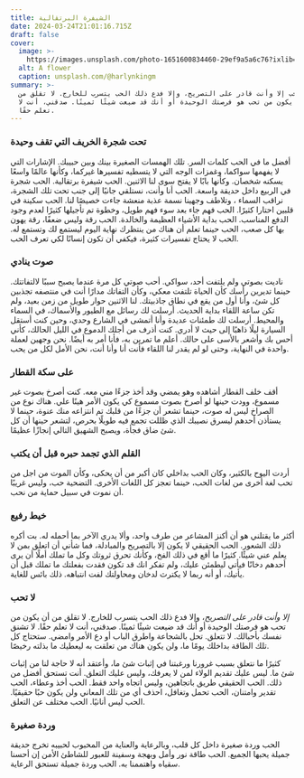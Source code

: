 ```yaml
---
title: الشيفرة البرتقالية
date: 2024-03-24T21:01:16.715Z
draft: false
cover:
  image: >-
    https://images.unsplash.com/photo-1651600834460-29ef9a5a6c76?ixlib=rb-4.0.3&q=85&fm=jpg&crop=entropy&cs=srgb&w=640
  alt: A flower
  caption: unsplash.com/@harlynkingm
summary: >-
  لا تحب إلا وأنت قادر على التصريح، وإلا فدع ذلك الحب يتسرب للخارج. لا تقلق من
  أن يكون من تحب هو فرصتك الوحيدة أو أنك قد ضيعت شيئًا ثمينًا. صدقني، أنت لا
  تعلم حقًا.
---
```


### تحت شجرة الخريف التي تقف وحيدة

أفضل ما في الحب كلمات السر. تلك الهمسات الصغيرة بينك وبين حبيبك. الإشارات التي لا يفهمها سواكما، وغمزات الوجه التي لا يتسطيه تفسيرها غيركما، وكأنها عالمًا واسعًا يسكنه شخصان. وكأنها بابًا لا يفتح سوى لنا الاثنين. الحب شيفرة برتقالية. الحب شجرة في الربيع داخل حديقة واسعة. الحب أنا وأنت، نستلقي جانبًا إلى جنب تحت تلك الشجرة، نراقب السماء ، وتلاطف وجهينا نسمة عذبة منعشة جاءت خصيصًا لنا. الحب سكينة في قلبين احتارا كثيرًا. الحب فهم جاء بعد سوء فهم طويل، وخطوة تم تأجيلها كثيرًا لعدم وجود الدفع المناسب. الحب بداية الأشياء العظيمة والخالدة. الحب رقة وليس ضعفًا، رقة يهون بها كل صعب، الحب حينما تعلم أن هناك من ينتظرك نهاية اليوم ليستمع لك وتستمع له. الحب لا يحتاج تفسيرات كثيرة، فيكفي أن تكون إنسانًا لكي تعرف الحب.

### صوت ينادي

ناديت بصوتي ولم يلتفت أحد، سواكي. أحب صوتي كل مرة عندما يصبح سببًا لالتفاتتك. حينما تديرين رأسك كأن الحياة تلتفت معكي، وكأن التفاتك مدارًا أنت في منتصفه تجذبين كل شئ، وأنا أول من يقع في نطاق جاذبيتك. لنا الاثنين حوار طويل من زمن بعيد، ولم تكن ساعة اللقاء بداية الحديث. أرسلت لك رسائل مع الطيور والأسماك، في السماء والمحيط. أرسلت لك طمئنات عديدة وأنا أتمشى في الشارع وحدي، وحين كنت أستقل السيارة ليلًا ذاهبًا إلى حيث لا أدري. كنت أذرف من أجلك الدموع في الليل الحالك، كأني أحس بك وأشعر بالأسى على حالك. أعلم ما تمرين به، فأنا أمر به أيضًا. نحن وجهين لعملة واحدة في النهاية، وحتى لو لم يقدر لنا اللقاء فأنت أنا وأنا أنت، نحن الأمل لكل من يحب.

### على سكة القطار

أقف خلف القطار أشاهده وهو يمضي وقد أخذ جزءًا مني معه. كنت أصرخ بصوت غير مسموع، وودت حينها لو أصرخ بصوت مسموع كي يكون الأمر هينًا علي. هناك نوع من الصراخ ليس له صوت، حينما تشعر أن جزءًا من قلبك تم انتزاعه منك عنوة، حينما لا يستأذن أحدهم ليسرق نصيبك الذي ظللت تجمع فيه طويلًا بحرص، لتشعر حينها أن كل شئ ضاق فجأة، ويصبح الشهيق التالي إنجازًا عظيمًا.

### القلم الذي تجمد حبره قبل أن يكتب

أردت اليوح بالكثير، وكان الحب بداخلي كان أكبر من أن يحكى، وكأن الموت من اجل من تحب لغة أخرى من لغات الحب، حينما تعجز كل اللغات الأخرى. التضحية حب، وليس غريبًا أن نموت في سبيل حماية من نحب.

### خيط رفيع

أكثر ما يقتلني هو أن أكنز المشاعر من طرف واحد، وألا يدري الآخر بما أحمله له. بت أكره ذلك الشعور. الحب الحقيقي لا يكون إلا بالتصريح والمبادلة، فما شأني أن اتعلق بمن لا يعلم عني شيئًا. كثيرًا ما أقع في ذلك الفخ، وكأنك تحرق ثروتك وكل ما تملك أملًا أن يرى أحدهم دخانًا فيأتي ليطمئن عليك، ولم تفكر انك قد تكون فقدت بفعلتك ما تملك قبل أن يأتيك، أو أنه ربما لا يكترث لدخان ومحاولتك لفت انتباهه. ذلك بائس للغاية.

### لا تحب

*إلا وأنت قادر على التصريح*، وإلا فدع ذلك الحب يتسرب للخارج. لا تقلق من أن يكون من تحب هو فرصتك الوحيدة أو أنك قد ضيعت شيئًا ثمينًا. صدقني، أنت لا تعلم حقًا. لا تشنق نفسك بأحبالك. لا تتعلق. تحل بالشجاعة واطرق الباب أو دع الأمر وامضي. ستحتاج كل تلك الطاقة بداخلك يومًا ما، ولن يكون هناك من تعلقت به ليعطيك ما بذلته رخيصًا.

كثيرًا ما نتعلق بسبب غرورنا ورغبتنا في إثبات شئ ما، وأعتقد أنه لا حاجة لنا من إثبات شئ ما. ليس عليك تقديم الولاء لمن لا يعرفك، وليس عليك التعلق. أنت تستحق أفضل من ذلك. الحب الحقيقي طريق باتجاهين، وليس اتجاه واحد فقط. الحب أخذ وعطاء، الحب تقدير وامتنان، الحب تحمل وتغافل، احذف أي من تلك المعاني ولن يكون حبًا حقيقيًا. الحب ليس أنانيًا. الحب مختلف عن التعلق.

### وردة صغيرة

الحب وردة صغيرة داخل كل قلب، وبالرعاية والعناية من المحبوب لحبيبه تخرج حديقة جميلة يحبها الجميع. الحب طاقة نور وأمل وبهجة وسفينة للعبور للشاطئ الأمن إن أحسنا سقياه واهتممنا به. الحب وردة جميلة تستحق الرعاية.
